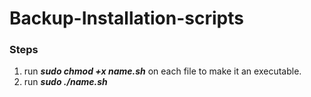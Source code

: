 # Backup-Installation-scripts
### Steps
1. run ___sudo chmod +x name.sh___ on each file to make it an executable.
2. run ___sudo ./name.sh___
